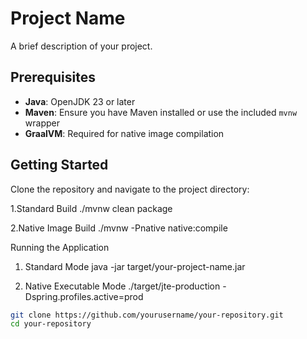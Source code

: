 # Project Name

A brief description of your project.

## Prerequisites

- **Java**: OpenJDK 23 or later
- **Maven**: Ensure you have Maven installed or use the included `mvnw` wrapper
- **GraalVM**: Required for native image compilation

## Getting Started

Clone the repository and navigate to the project directory:

1.Standard Build
./mvnw clean package

2.Native Image Build
./mvnw -Pnative native:compile

Running the Application
1. Standard Mode
java -jar target/your-project-name.jar

2. Native Executable Mode
./target/jte-production -Dspring.profiles.active=prod


```bash
git clone https://github.com/yourusername/your-repository.git
cd your-repository





